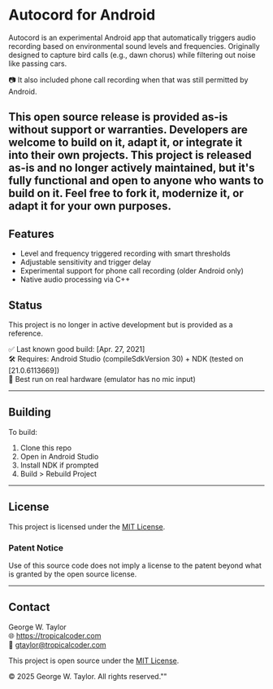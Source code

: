 # Autocord for Android

Autocord is an experimental Android app that automatically triggers audio recording based on environmental sound levels and frequencies. Originally designed to capture bird calls (e.g., dawn chorus) while filtering out noise like passing cars.

📷 It also included phone call recording when that was still permitted by Android.

This open source release is provided as-is without support or warranties.
Developers are welcome to build on it, adapt it, or integrate it into their own projects.
This project is released as-is and no longer actively maintained, but it's fully functional and open to anyone who wants to build on it.
Feel free to fork it, modernize it, or adapt it for your own purposes.
---

## Features

- Level and frequency triggered recording with smart thresholds
- Adjustable sensitivity and trigger delay
- Experimental support for phone call recording (older Android only)
- Native audio processing via C++

## Status

This project is no longer in active development but is provided as a reference.

✅ Last known good build: [Apr. 27, 2021]  
🛠️ Requires: Android Studio (compileSdkVersion 30) + NDK (tested on [21.0.6113669])  
📱 Best run on real hardware (emulator has no mic input)

---

## Building

To build:

1. Clone this repo
2. Open in Android Studio
3. Install NDK if prompted
4. Build > Rebuild Project

---

## License

This project is licensed under the [MIT License](LICENSE).

### Patent Notice

Use of this source code does not imply a license to the patent beyond what is granted by the open source license.

---

## Contact

George W. Taylor  
🌐 https://tropicalcoder.com  
📧 gtaylor@tropicalcoder.com



This project is open source under the [MIT License](LICENSE).

© 2025 George W. Taylor. All rights reserved."" 
